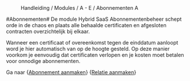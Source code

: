 <properties>
	<page>
		<title>Abonnementen</title>
	</page>
	<menu>
		<position>Handleiding / Modules / A - E / Abonnementen</position>
		<title>Introductie</title>
		<sort>A</sort>
	</menu>
</properties>

#Abonnementen#
<description>De module Hybrid SaaS Abonnementenbeheer schept orde in de chaos en plaats alle behaalde certificaten en afgesloten contracten overzichtelijk bij elkaar.

Wanneer een certificaat of overeenkomst tegen de einddatum aanloopt word je hier automatisch van op de hoogte gesteld. Op deze manier voorkom je eenvoudig dat certificaten verlopen en je kosten moet betalen voor onnodige abonnementen.
</description>



Ga naar {[Abonnement aanmaken](http://hybridsaas.support/pages/handleiding/modules/A-E/abonnementen/abonnementen)} {[Relatie aanmaken](http://hybridsaas.support/pages/handleiding/modules/P-Z/relatiebeheer/relatiebeheer)} 